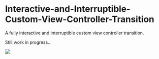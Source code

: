 # Interactive-and-Interruptible-Custom-View-Controller-Transition
A fully interactive and interruptible custom view controller transition.

Still work in progress..

![](https://raw.githubusercontent.com/roberthein/Interactive-and-Interruptible-Custom-View-Controller-Transition/master/demo.gif)
